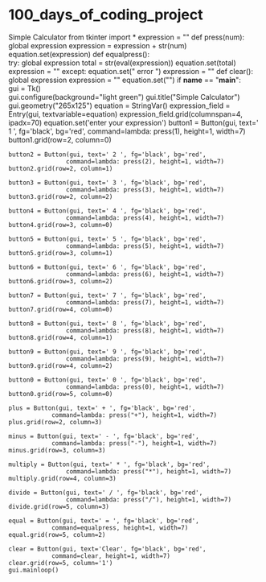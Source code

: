 # 100_days_of_coding_project
Simple Calculator
from tkinter import * 
expression = "" 
def press(num): 
	global expression 
	expression = expression + str(num) 
	equation.set(expression) 
def equalpress():  
	try: 
		global expression 
		total = str(eval(expression)) 
		equation.set(total) 
		expression = "" 
	except: 
		equation.set(" error ") 
		expression = "" 
def clear(): 
	global expression 
	expression = "" 
	equation.set("") 
if __name__ == "__main__":  
	gui = Tk()  
	gui.configure(background="light green") 
	gui.title("Simple Calculator") 
	gui.geometry("265x125") 
	equation = StringVar() 
	expression_field = Entry(gui, textvariable=equation) 
	expression_field.grid(columnspan=4, ipadx=70) 
	equation.set('enter your expression') 
	button1 = Button(gui, text=' 1 ', fg='black', bg='red', 
					command=lambda: press(1), height=1, width=7) 
	button1.grid(row=2, column=0) 

	button2 = Button(gui, text=' 2 ', fg='black', bg='red', 
					command=lambda: press(2), height=1, width=7) 
	button2.grid(row=2, column=1) 

	button3 = Button(gui, text=' 3 ', fg='black', bg='red', 
					command=lambda: press(3), height=1, width=7) 
	button3.grid(row=2, column=2) 

	button4 = Button(gui, text=' 4 ', fg='black', bg='red', 
					command=lambda: press(4), height=1, width=7) 
	button4.grid(row=3, column=0) 

	button5 = Button(gui, text=' 5 ', fg='black', bg='red', 
					command=lambda: press(5), height=1, width=7) 
	button5.grid(row=3, column=1) 

	button6 = Button(gui, text=' 6 ', fg='black', bg='red', 
					command=lambda: press(6), height=1, width=7) 
	button6.grid(row=3, column=2) 

	button7 = Button(gui, text=' 7 ', fg='black', bg='red', 
					command=lambda: press(7), height=1, width=7) 
	button7.grid(row=4, column=0) 

	button8 = Button(gui, text=' 8 ', fg='black', bg='red', 
					command=lambda: press(8), height=1, width=7) 
	button8.grid(row=4, column=1) 

	button9 = Button(gui, text=' 9 ', fg='black', bg='red', 
					command=lambda: press(9), height=1, width=7) 
	button9.grid(row=4, column=2) 

	button0 = Button(gui, text=' 0 ', fg='black', bg='red', 
					command=lambda: press(0), height=1, width=7) 
	button0.grid(row=5, column=0) 

	plus = Button(gui, text=' + ', fg='black', bg='red', 
				command=lambda: press("+"), height=1, width=7) 
	plus.grid(row=2, column=3) 

	minus = Button(gui, text=' - ', fg='black', bg='red', 
				command=lambda: press("-"), height=1, width=7) 
	minus.grid(row=3, column=3) 

	multiply = Button(gui, text=' * ', fg='black', bg='red', 
					command=lambda: press("*"), height=1, width=7) 
	multiply.grid(row=4, column=3) 

	divide = Button(gui, text=' / ', fg='black', bg='red', 
					command=lambda: press("/"), height=1, width=7) 
	divide.grid(row=5, column=3) 

	equal = Button(gui, text=' = ', fg='black', bg='red', 
				command=equalpress, height=1, width=7) 
	equal.grid(row=5, column=2) 

	clear = Button(gui, text='Clear', fg='black', bg='red', 
				command=clear, height=1, width=7) 
	clear.grid(row=5, column='1') 
	gui.mainloop() 
